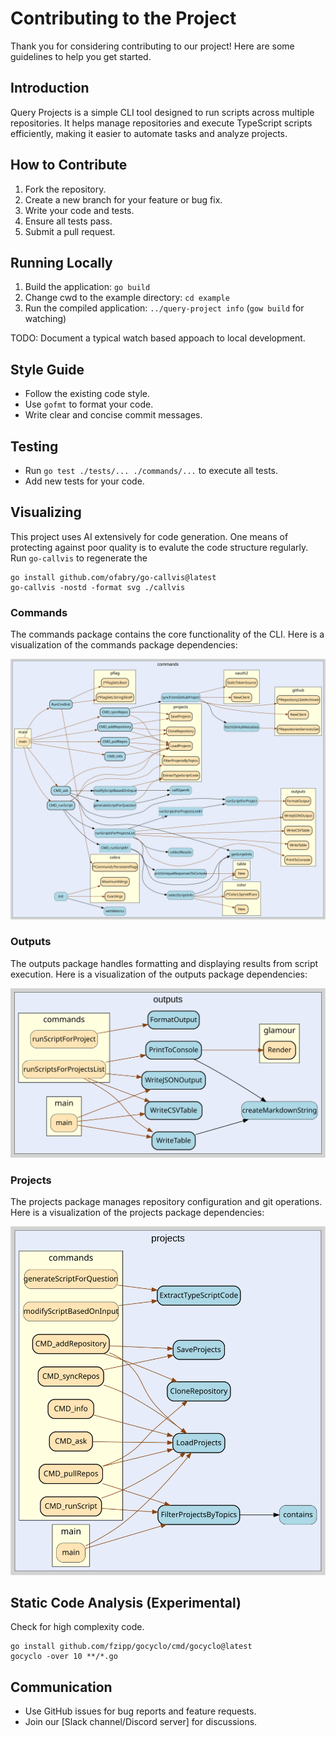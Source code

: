 # Contributing to the Project

Thank you for considering contributing to our project! Here are some guidelines to help you get started.

## Introduction

Query Projects is a simple CLI tool designed to run scripts across multiple repositories. It helps manage repositories and execute TypeScript scripts efficiently, making it easier to automate tasks and analyze projects.

## How to Contribute

1. Fork the repository.
2. Create a new branch for your feature or bug fix.
3. Write your code and tests.
4. Ensure all tests pass.
5. Submit a pull request.

## Running Locally

1. Build the application: `go build`
2. Change cwd to the example directory: `cd example`
3. Run the compiled application: `../query-project info` (`gow build` for watching)

TODO: Document a typical watch based appoach to local development.

## Style Guide

- Follow the existing code style.
- Use `gofmt` to format your code.
- Write clear and concise commit messages.

## Testing

- Run `go test ./tests/... ./commands/...` to execute all tests.
- Add new tests for your code.

## Visualizing

This project uses AI extensively for code generation. One means of protecting against poor quality is to evalute the code structure regularly. Run `go-callvis` to regenerate the  

```
go install github.com/ofabry/go-callvis@latest
go-callvis -nostd -format svg ./callvis
```

### Commands

The commands package contains the core functionality of the CLI. Here is a visualization of the commands package dependencies:

![Commands Package Graph](./internal/commands/graph.svg)

### Outputs

The outputs package handles formatting and displaying results from script execution. Here is a visualization of the outputs package dependencies:

![Outputs Package Graph](internal/outputs/graph.svg)

### Projects

The projects package manages repository configuration and git operations. Here is a visualization of the projects package dependencies:

![Projects Package Graph](internal/projects/graph.svg)


## Static Code Analysis (Experimental)

Check for high complexity code.

```
go install github.com/fzipp/gocyclo/cmd/gocyclo@latest
gocyclo -over 10 **/*.go
```

## Communication

- Use GitHub issues for bug reports and feature requests.
- Join our [Slack channel/Discord server] for discussions.
